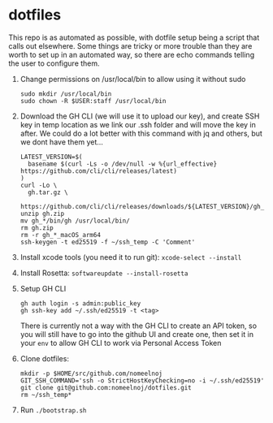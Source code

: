 # dotfiles

This repo is as automated as possible, with dotfile setup being a script that calls out elsewhere.  Some things are tricky or more trouble than they are worth to set up in an automated way, so there are echo commands telling the user to configure them.

1. Change permissions on /usr/local/bin to allow using it without sudo

    ```
    sudo mkdir /usr/local/bin
    sudo chown -R $USER:staff /usr/local/bin
    ```

2. Download the GH CLI (we will use it to upload our key), and create SSH key in temp location as we link our .ssh folder and will move the key in after.  We could do a lot better with this command with jq and others, but we dont have them yet...

    ```shell
    LATEST_VERSION=$(
      basename $(curl -Ls -o /dev/null -w %{url_effective} https://github.com/cli/cli/releases/latest)
    )
    curl -Lo \
      gh.tar.gz \
      https://github.com/cli/cli/releases/downloads/${LATEST_VERSION}/gh_${LATEST_VERSION##v}_macOS_arm64.zip
    unzip gh.zip
    mv gh_*/bin/gh /usr/local/bin/
    rm gh.zip
    rm -r gh_*_macOS_arm64
    ssh-keygen -t ed25519 -f ~/ssh_temp -C 'Comment'
    ```

3. Install xcode tools (you need it to run git): `xcode-select --install`

4. Install Rosetta: `softwareupdate --install-rosetta`

5. Setup GH CLI

    ```
    gh auth login -s admin:public_key
    gh ssh-key add ~/.ssh/ed25519 -t <tag>
    ```

    There is currently not a way with the GH CLI to create an API token, so you will still have to go into the github UI and create one, then set it in your `env` to allow GH CLI to work via Personal Access Token

6. Clone dotfiles:

    ```
    mkdir -p $HOME/src/github.com/nomeelnoj
    GIT_SSH_COMMAND='ssh -o StrictHostKeyChecking=no -i ~/.ssh/ed25519' git clone git@github.com:nomeelnoj/dotfiles.git
    rm ~/ssh_temp*
    ```

7. Run `./bootstrap.sh`

